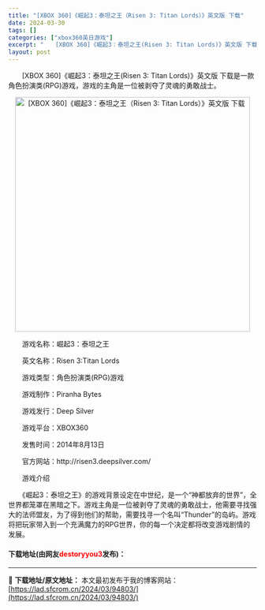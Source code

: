 ```yaml
---
title: "[XBOX 360]《崛起3：泰坦之王（Risen 3: Titan Lords）》英文版 下载"
date: 2024-03-30
tags: []
categories: ["xbox360英日游戏"]
excerpt: "　　[XBOX 360]《崛起3：泰坦之王(Risen 3: Titan Lords)》英文版 下载是一款角色扮演类(RPG)游戏，游戏的主角是一位被剥夺了灵魂的勇敢战士。 　　游戏名称：崛起3：泰坦之王 　　英文名称：Risen 3:Titan Lords 　　游戏类型：角色扮演类(RPG)游戏 &hellip;"
layout: post
---
```


 <p>　　[XBOX 360]《崛起3：泰坦之王(Risen 3: Titan Lords)》英文版 下载是一款角色扮演类(RPG)游戏，游戏的主角是一位被剥夺了灵魂的勇敢战士。</p> <p align="center"><img align="" border="0" src="https://lad.sfcrom.cn/wp-content/uploads/2024/03/20240330_6607df95cea01.webp" width="476" alt="[XBOX 360]《崛起3：泰坦之王（Risen 3: Titan Lords）》英文版 下载" /></p> <p>　　游戏名称：崛起3：泰坦之王</p> <p>　　英文名称：Risen 3:Titan Lords</p> <p>　　游戏类型：角色扮演类(RPG)游戏</p> <p>　　游戏制作：Piranha Bytes</p> <p>　　游戏发行：Deep Silver</p> <p>　　游戏平台：XBOX360</p> <p>　　发售时间：2014年8月13日</p> <p>　　官方网站：http://risen3.deepsilver.com/</p> <p>　　游戏介绍</p> <p>　　《崛起3：泰坦之王》的游戏背景设定在中世纪，是一个&ldquo;神都放弃的世界&rdquo;，全世界都笼罩在黑暗之下。游戏主角是一位被剥夺了灵魂的勇敢战士，他需要寻找强大的法师盟友，为了得到他们的帮助，需要找寻一个名叫&ldquo;Thunder&rdquo;的岛屿。游戏将把玩家带入到一个充满魔力的RPG世界，你的每一个决定都将改变游戏剧情的发展。</p> <p><h4>下载地址(由网友<font color="red">destoryyou3</font>发布)：</h4></p> 

---
📖 **下载地址/原文地址：** 本文最初发布于我的博客网站：[https://lad.sfcrom.cn/2024/03/94803/](https://lad.sfcrom.cn/2024/03/94803/)
